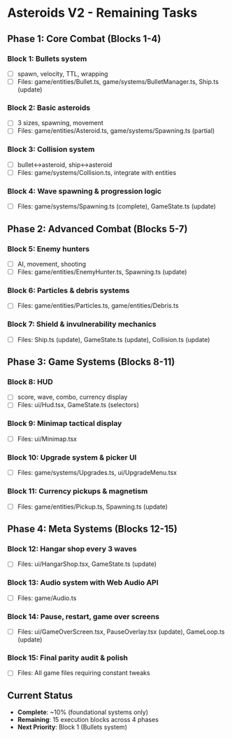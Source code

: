 # Asteroids V2 - Remaining Tasks

## Phase 1: Core Combat (Blocks 1-4)

### Block 1: Bullets system 
- [ ] spawn, velocity, TTL, wrapping
- [ ] Files: game/entities/Bullet.ts, game/systems/BulletManager.ts, Ship.ts (update)

### Block 2: Basic asteroids 
- [ ] 3 sizes, spawning, movement
- [ ] Files: game/entities/Asteroid.ts, game/systems/Spawning.ts (partial)

### Block 3: Collision system 
- [ ] bullet↔asteroid, ship↔asteroid
- [ ] Files: game/systems/Collision.ts, integrate with entities

### Block 4: Wave spawning & progression logic
- [ ] Files: game/systems/Spawning.ts (complete), GameState.ts (update)

## Phase 2: Advanced Combat (Blocks 5-7)

### Block 5: Enemy hunters 
- [ ] AI, movement, shooting
- [ ] Files: game/entities/EnemyHunter.ts, Spawning.ts (update)

### Block 6: Particles & debris systems
- [ ] Files: game/entities/Particles.ts, game/entities/Debris.ts

### Block 7: Shield & invulnerability mechanics
- [ ] Files: Ship.ts (update), GameState.ts (update), Collision.ts (update)

## Phase 3: Game Systems (Blocks 8-11)

### Block 8: HUD 
- [ ] score, wave, combo, currency display
- [ ] Files: ui/Hud.tsx, GameState.ts (selectors)

### Block 9: Minimap tactical display
- [ ] Files: ui/Minimap.tsx

### Block 10: Upgrade system & picker UI
- [ ] Files: game/systems/Upgrades.ts, ui/UpgradeMenu.tsx

### Block 11: Currency pickups & magnetism
- [ ] Files: game/entities/Pickup.ts, Spawning.ts (update)

## Phase 4: Meta Systems (Blocks 12-15)

### Block 12: Hangar shop every 3 waves
- [ ] Files: ui/HangarShop.tsx, GameState.ts (update)

### Block 13: Audio system with Web Audio API
- [ ] Files: game/Audio.ts

### Block 14: Pause, restart, game over screens
- [ ] Files: ui/GameOverScreen.tsx, PauseOverlay.tsx (update), GameLoop.ts (update)

### Block 15: Final parity audit & polish
- [ ] Files: All game files requiring constant tweaks

## Current Status
- **Complete**: ~10% (foundational systems only)
- **Remaining**: 15 execution blocks across 4 phases
- **Next Priority**: Block 1 (Bullets system)